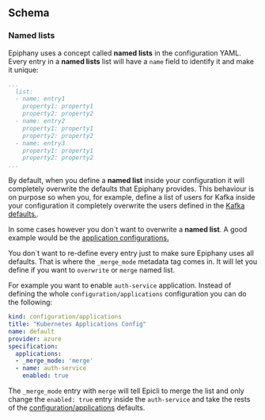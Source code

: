 ## Schema

### Named lists

Epiphany uses a concept called **named lists** in the configuration YAML. Every entry in a **named lists**  list will have a ```name``` field to identify it and make it unique:

```yaml
...
  list:
  - name: entry1
    property1: property1
    property2: property2
  - name: entry2
    property1: property1
    property2: property2
  - name: entry3
    property1: property1
    property2: property2
...
```

By default, when you define a **named list** inside your configuration it will completely overwrite the defaults that Epiphany provides. This behaviour is on purpose so when you, for example, define a list of users for Kafka inside your configuration it completely overwrite the users defined in the [Kafka defaults.](https://github.com/epiphany-platform/epiphany/blob/9ff9bb266cd6addf309059a8a5e7a48835daafc3/core/src/epicli/data/common/defaults/configuration/kafka.yml#L34).

In some cases however you don`t want to overwrite a **named list**. A good example would be the [application configurations.](https://github.com/epiphany-platform/epiphany/blob/develop/core/src/epicli/data/common/defaults/configuration/applications.yml)

You don`t want to re-define every entry just to make sure Epiphany uses all defaults. That is where the ```_merge_mode``` metadata tag comes in. It will let you define if you want to ```overwrite``` or ```merge``` named list.

For example you want to enable ```auth-service``` application. Instead of defining the whole ```configuration/applications``` configuration you can do the following:

```yaml
kind: configuration/applications
title: "Kubernetes Applications Config"
name: default
provider: azure
specification:
  applications:
  - _merge_mode: 'merge'
  - name: auth-service
    enabled: true
```

The ```_merge_mode``` entry with ```merge``` will tell Epicli to merge the list and only change the ```enabled: true``` entry inside the ```auth-service``` and take the rests of the [configuration/applications]((https://github.com/epiphany-platform/epiphany/blob/develop/core/src/epicli/data/common/defaults/configuration/applications.yml)) defaults.
